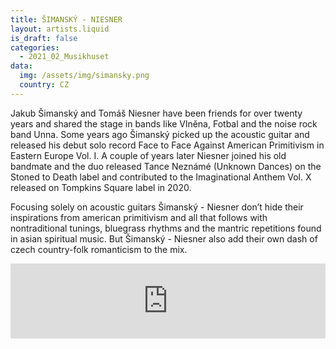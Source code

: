 ```yaml
---
title: ŠIMANSKÝ - NIESNER
layout: artists.liquid
is_draft: false
categories:
  - 2021_02_Musikhuset
data:
  img: /assets/img/simansky.png
  country: CZ
---
```


Jakub Šimanský and Tomáš Niesner have been friends for over twenty years and shared the stage in bands like Vlněna, Fotbal and the noise rock band Unna. Some years ago Šimanský picked up the acoustic guitar and released his debut solo record Face to Face
Against American Primitivism in Eastern Europe Vol. I. A couple of years later Niesner joined his old bandmate and the duo released Tance Neznámé (Unknown Dances) on the Stoned to Death label and contributed to the Imaginational Anthem Vol. X released on Tompkins Square label in 2020.

Focusing solely on acoustic guitars Šimanský - Niesner don’t hide their inspirations from american primitivism and all that follows with nontraditional tunings, bluegrass rhythms and the mantric repetitions found in asian spiritual music. But Šimanský - Niesner also add their own dash of czech country-folk romanticism to the mix.

<iframe style="border: 0; width: 100%; height: 120px;" src="https://bandcamp.com/EmbeddedPlayer/album=2264964872/size=large/bgcol=ffffff/linkcol=0687f5/tracklist=false/artwork=small/transparent=true/" seamless><a href="https://stoned-to-death.bandcamp.com/album/tance-nezn-m">Tance neznámé by Šimanský Niesner</a></iframe>
